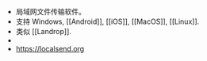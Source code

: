 - 局域网文件传输软件。
- 支持 Windows, [[Android]], [[iOS]], [[MacOS]], [[Linux]].
- 类似 [[Landrop]].
-
- https://localsend.org